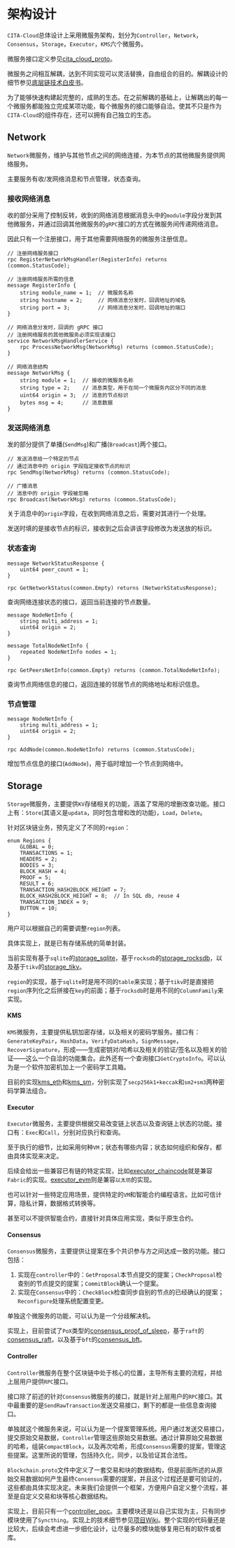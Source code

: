 # 架构设计

`CITA-Cloud`总体设计上采用微服务架构，划分为`Controller`，`Network`，`Consensus`，`Storage`，`Executor`，`KMS`六个微服务。

微服务接口定义参见[cita_cloud_proto](https://github.com/cita-cloud/cita_cloud_proto)。

微服务之间相互解耦，达到不同实现可以灵活替换，自由组合的目的。解耦设计的细节参见[底层链技术白皮书](https://talk.citahub.com/t/topic/1663)。

为了能够快速构建起完整的，成熟的生态。在之前解耦的基础上，让解耦出的每一个微服务都能独立完成某项功能，每个微服务的接口能够自洽。使其不只是作为`CITA-Cloud`的组件存在，还可以拥有自己独立的生态。

## Network

`Network`微服务，维护与其他节点之间的网络连接，为本节点的其他微服务提供网络服务。

主要服务有收/发网络消息和节点管理，状态查询。

### 接收网络消息

收的部分采用了控制反转，收到的网络消息根据消息头中的`module`字段分发到其他微服务，并通过回调其他微服务的`gRPC`接口的方式在微服务间传递网络消息。

因此只有一个注册接口，用于其他需要网络服务的微服务注册信息。

```
// 注册网络服务接口
rpc RegisterNetworkMsgHandler(RegisterInfo) returns (common.StatusCode);

// 注册网络服务所需的信息
message RegisterInfo {
    string module_name = 1;  // 微服务名称
    string hostname = 2;     // 网络消息分发时，回调地址的域名
    string port = 3;         // 网络消息分发时，回调地址的端口
}

// 网络消息分发时，回调的 gRPC 接口
// 注册网络服务的其他微服务必须实现该接口
service NetworkMsgHandlerService {
    rpc ProcessNetworkMsg(NetworkMsg) returns (common.StatusCode);
}

// 网络消息结构
message NetworkMsg {
    string module = 1;  // 接收的微服务名称
    string type = 2;    // 消息类型，用于在同一个微服务内区分不同的消息
    uint64 origin = 3;  // 消息的节点标识
    bytes msg = 4;      // 消息数据
}
```

### 发送网络消息
发的部分提供了单播(`SendMsg`)和广播(`Broadcast`)两个接口。

```
// 发送消息给一个特定的节点
// 通过消息中的 origin 字段指定接收节点的标识
rpc SendMsg(NetworkMsg) returns (common.StatusCode);

// 广播消息
// 消息中的 origin 字段被忽略
rpc Broadcast(NetworkMsg) returns (common.StatusCode);
```

关于消息中的`origin`字段，在收到网络消息之后，需要对其进行一个处理。

发送时填的是接收节点的标识，接收到之后会讲该字段修改为发送放的标识。

### 状态查询

```
message NetworkStatusResponse {
    uint64 peer_count = 1;
}

rpc GetNetworkStatus(common.Empty) returns (NetworkStatusResponse);
```

查询网络连接状态的接口，返回当前连接的节点数量。


```
message NodeNetInfo {
    string multi_address = 1;
    uint64 origin = 2;
}

message TotalNodeNetInfo {
    repeated NodeNetInfo nodes = 1;
}

rpc GetPeersNetInfo(common.Empty) returns (common.TotalNodeNetInfo);
```

查询节点网络信息的接口，返回连接的邻居节点的网络地址和标识信息。

### 节点管理

```
message NodeNetInfo {
    string multi_address = 1;
    uint64 origin = 2;
}

rpc AddNode(common.NodeNetInfo) returns (common.StatusCode);
```

增加节点信息的接口(`AddNode`)，用于临时增加一个节点到网络中。

## Storage

`Storage`微服务，主要提供`KV`存储相关的功能，涵盖了常用的增删改查功能。接口上有：`Store`(其语义是`updata`，同时包含增和改的功能)，`Load`，`Delete`。

针对区块链业务，预先定义了不同的`region`：

```
enum Regions {
    GLOBAL = 0;
    TRANSACTIONS = 1;
    HEADERS = 2;
    BODIES = 3;
    BLOCK_HASH = 4;
    PROOF = 5;
    RESULT = 6;
    TRANSACTION_HASH2BLOCK_HEIGHT = 7;
    BLOCK_HASH2BLOCK_HEIGHT = 8;  // In SQL db, reuse 4
    TRANSACTION_INDEX = 9;
    BUTTON = 10;
}
```

用户可以根据自己的需要调整`region`列表。

具体实现上，就是已有存储系统的简单封装。

当前实现有基于`sqlite`的[storage_sqlite](https://github.com/cita-cloud/storage_sqlite)，基于`rocksdb`的[storage_rocksdb](https://github.com/cita-cloud/storage_rocksdb)，以及基于`tikv`的[storage_tikv](https://github.com/cita-cloud/storage_tikv)。

`region`的实现，基于`sqlite`时是用不同的`table`来实现；基于`tikv`时是直接把`region`序列化之后拼接在`key`的前面；基于`rocksdb`时是用不同的`ColumnFamily`来实现。

#### KMS

`KMS`微服务，主要提供私钥加密存储，以及相关的密码学服务。接口有：`GenerateKeyPair`，`HashData`，`VerifyDataHash`，`SignMessage`，`RecoverSignature`，形成——生成密钥对/哈希以及相关的验证/签名以及相关的验证——这么一个自洽的功能集合。此外还有一个查询接口`GetCryptoInfo`。可以认为是一个软件加密机加上一个密码学工具箱。

目前的实现[kms_eth](https://github.com/cita-cloud/kms_eth)和[kms_sm](https://github.com/cita-cloud/kms_sm)，分别实现了`secp256k1+keccak`和`sm2+sm3`两种密码学算法组合。

#### Executor

`Executor`微服务，主要提供根据交易改变链上状态以及查询链上状态的功能。接口有：`Exec`和`Call`，分别对应执行和查询。

至于执行的细节，比如采用何种`VM`；状态有哪些内容；状态如何组织和保存，都由具体实现来决定。

后续会给出一些兼容已有链的特定实现，比如[executor_chaincode](https://github.com/cita-cloud/executor_chaincode)就是兼容`Fabric`的实现。[executor_evm](https://github.com/cita-cloud/executor_evm)则是兼容`以太坊`的实现。

也可以针对一些特定应用场景，提供特定的`VM`和智能合约编程语言。比如可信计算，隐私计算，数据格式转换等。

甚至可以不提供智能合约，直接针对具体应用实现，类似于原生合约。

#### Consensus

`Consensus`微服务，主要提供让提案在多个共识参与方之间达成一致的功能。接口包括：

1. 实现在`controller`中的：`GetProposal`本节点提交的提案；`CheckProposal`检查别的节点提交的提案；`CommitBlock`确认一个提案。
2. 实现在`Consensus`中的：`CheckBlock`检查同步自别的节点的已经确认的提案；`Reconfigure`处理系统配置变更。

单独这个微服务的功能，可以认为是一个分歧解决机。

实现上，目前尝试了`PoX`类型的[consensus_proof_of_sleep](https://github.com/cita-cloud/consensus_proof_of_sleep)，基于`raft`的[consensus_raft](https://github.com/cita-cloud/consensus_raft)，以及基于`bft`的[consensus_bft](https://github.com/cita-cloud/consensus_bft)。

#### Controller

`Controller`微服务在整个区块链中处于核心的位置，主导所有主要的流程，并给上层用户提供`RPC`接口。

接口除了前述的针对`Consensus`微服务的接口，就是针对上层用户的`RPC`接口。其中最重要的是`SendRawTransaction`发送交易接口，剩下的都是一些信息查询接口。

单独就这个微服务来说，可以认为是一个提案管理系统。用户通过发送交易接口，提交原始交易数据，`Controller`管理这些原始交易数据。通过计算原始交易数据的哈希，组装`CompactBlock`，以及再次哈希，形成`Consensus`需要的提案，管理这些提案。这里所说的管理，包括持久化，同步，以及验证其合法性。

`Blockchain.proto`文件中定义了一套交易和块的数据结构，但是前面所述的从原始交易数据如何产生最终`Consensus`需要的提案，并且这个过程还是要可验证的，这些都由具体实现决定。未来我们会提供一个框架，方便用户自定义整个流程，甚至是自定义交易和块等核心数据结构。

实现上，目前只有一个[controller_poc](https://github.com/cita-cloud/controller_poc)。主要模块还是以自己实现为主，只有同步模块使用了`Syncthing`。实现上的技术细节参见[项目Wiki](https://github.com/cita-cloud/controller_poc/wiki)。整个实现的代码量还是比较大，后续会考虑进一步细化设计，让尽量多的模块能够复用已有的软件或者库。
